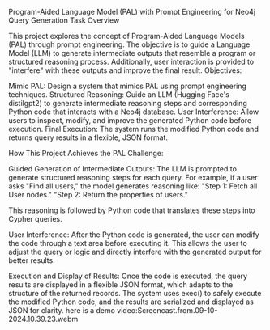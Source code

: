Program-Aided Language Model (PAL) with Prompt Engineering for Neo4j Query Generation
Task Overview

This project explores the concept of Program-Aided Language Models (PAL) through prompt engineering. The objective is to guide a Language Model (LLM) to generate intermediate outputs that resemble a program or structured reasoning process. Additionally, user interaction is provided to "interfere" with these outputs and improve the final result.
Objectives:

Mimic PAL: Design a system that mimics PAL using prompt engineering techniques.
Structured Reasoning: Guide an LLM (Hugging Face's distilgpt2) to generate intermediate reasoning steps and corresponding Python code that interacts with a Neo4j database.
User Interference: Allow users to inspect, modify, and improve the generated Python code before execution.
Final Execution: The system runs the modified Python code and returns query results in a flexible, JSON format.

How This Project Achieves the PAL Challenge:

Guided Generation of Intermediate Outputs: The LLM is prompted to generate structured reasoning steps for each query. For example, if a user asks "Find all users," the model generates reasoning like:
    "Step 1: Fetch all User nodes."
    "Step 2: Return the properties of users."

This reasoning is followed by Python code that translates these steps into Cypher queries.

User Interference: After the Python code is generated, the user can modify the code through a text area before executing it. This allows the user to adjust the query or logic and directly interfere with the generated output for better results.

Execution and Display of Results: Once the code is executed, the query results are displayed in a flexible JSON format, which adapts to the structure of the returned records. The system uses exec() to safely execute the modified Python code, and the results are serialized and displayed as JSON for clarity.
here is a demo video:Screencast.from.09-10-2024.10.39.23.webm

